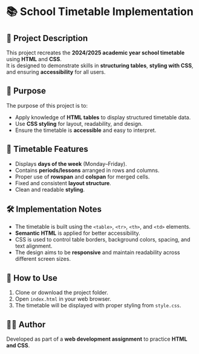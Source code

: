 # 📚 School Timetable Implementation

## 📝 Project Description
This project recreates the **2024/2025 academic year school timetable** using **HTML** and **CSS**.  
It is designed to demonstrate skills in **structuring tables**, **styling with CSS**, and ensuring **accessibility** for all users.

## 🎯 Purpose
The purpose of this project is to:
- Apply knowledge of **HTML tables** to display structured timetable data.  
- Use **CSS styling** for layout, readability, and design.  
- Ensure the timetable is **accessible** and easy to interpret.  

## 📅 Timetable Features
- Displays **days of the week** (Monday–Friday).  
- Contains **periods/lessons** arranged in rows and columns.  
- Proper use of **rowspan** and **colspan** for merged cells.  
- Fixed and consistent **layout structure**.  
- Clean and readable **styling**.  


## 🛠️ Implementation Notes
- The timetable is built using the `<table>`, `<tr>`, `<th>`, and `<td>` elements.  
- **Semantic HTML** is applied for better accessibility.  
- CSS is used to control table borders, background colors, spacing, and text alignment.  
- The design aims to be **responsive** and maintain readability across different screen sizes.  

## 🚀 How to Use
1. Clone or download the project folder.  
2. Open `index.html` in your web browser.  
3. The timetable will be displayed with proper styling from `style.css`.  

## 👨‍💻 Author
Developed as part of a **web development assignment** to practice **HTML and CSS**.  

